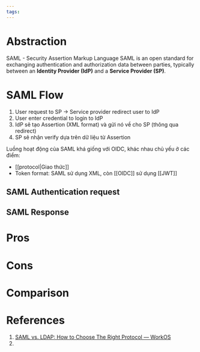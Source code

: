 ```yaml
---
tags:
---
```

# Abstraction

SAML - Security Assertion Markup Language
SAML is an open standard for exchanging authentication and authorization data between parties, typically between an **Identity Provider (IdP)** and a **Service Provider (SP)**.

# SAML Flow

1. User request to SP -> Service provider redirect user to IdP
2. User enter credential to login to IdP
3. IdP sẽ tạo Assertion (XML format) và gửi nó về cho SP (thông qua redirect)
4. SP sẽ nhận verify dựa trên dữ liệu từ Assertion

Luồng hoạt động của SAML khá giống với OIDC, khác nhau chủ yếu ở các điểm:
- [[protocol|Giao thức]]
- Token format: SAML sử dụng XML, còn [[OIDC]] sử dụng [[JWT]]

## SAML Authentication request
## SAML Response 



# Pros
# Cons

# Comparison


# References
1. [SAML vs. LDAP: How to Choose The Right Protocol — WorkOS](https://workos.com/blog/saml-vs-ldap-how-to-choose-the-right-protocol)
2. 